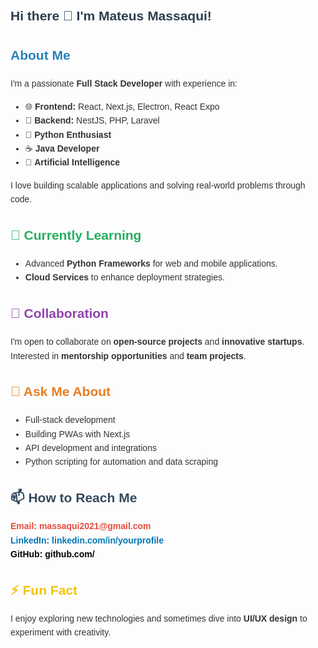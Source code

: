 <section style="font-family: Arial, sans-serif; line-height: 1.6; color: #333;">
  <h1 style="color: #2c3e50;">Hi there 👋 I'm Mateus Massaqui!</h1>

  <h2 style="color: #2980b9;">About Me</h2>
  <p>
    I'm a passionate <strong>Full Stack Developer</strong> with experience in:
  </p>
  <ul>
    <li>🌐 <strong>Frontend:</strong> React, Next.js, Electron, React Expo</li>
    <li>🚀 <strong>Backend:</strong> NestJS, PHP, Laravel</li>
    <li>🐍 <strong>Python Enthusiast</strong></li>
    <li>☕ <strong>Java Developer</strong></li>
    <li>🧠 <strong>Artificial Intelligence</strong></li>
  </ul>
  <p>
    I love building scalable applications and solving real-world problems through code.
  </p>

  <h2 style="color: #27ae60;">🌱 Currently Learning</h2>
  <ul>
    <li>Advanced <strong>Python Frameworks</strong> for web and mobile applications.</li>
    <li><strong>Cloud Services</strong> to enhance deployment strategies.</li>
  </ul>

  <h2 style="color: #8e44ad;">👯 Collaboration</h2>
  <p>
    I'm open to collaborate on <strong>open-source projects</strong> and <strong>innovative startups</strong>.  
    Interested in <strong>mentorship opportunities</strong> and <strong>team projects</strong>.
  </p>

  <h2 style="color: #e67e22;">💬 Ask Me About</h2>
  <ul>
    <li>Full-stack development</li>
    <li>Building PWAs with Next.js</li>
    <li>API development and integrations</li>
    <li>Python scripting for automation and data scraping</li>
  </ul>

  <h2 style="color: #34495e;">📫 How to Reach Me</h2>
  <p>
    <a href="mailto:massaqui2021@gmail.com" style="color: #e74c3c; text-decoration: none; font-weight: bold;">Email: massaqui2021@gmail.com</a>  
    <br>
    <a href="https://linkedin.com/in/yourprofile" target="_blank" style="color: #0077b5; text-decoration: none; font-weight: bold;">LinkedIn: linkedin.com/in/yourprofile</a>  
    <br>
    <a href="https://github.com/" target="_blank" style="color: #000; text-decoration: none; font-weight: bold;">GitHub: github.com/</a>
  </p>

  <h2 style="color: #f1c40f;">⚡ Fun Fact</h2>
  <p>
    I enjoy exploring new technologies and sometimes dive into <strong>UI/UX design</strong> to experiment with creativity.
  </p>
</section>
